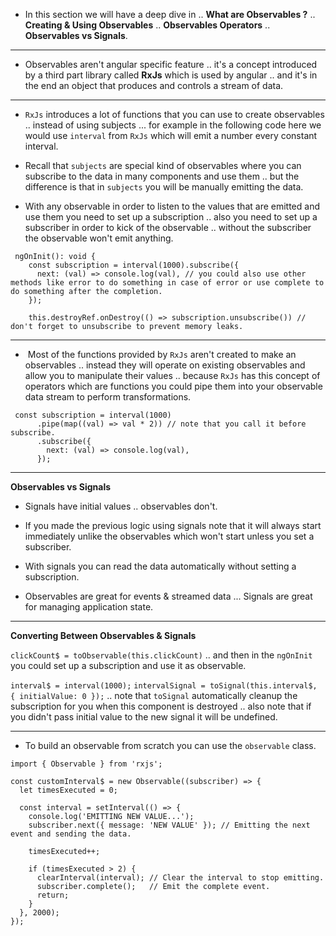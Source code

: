 - In this section we will have a deep dive in .. **What are Observables ?** .. **Creating & Using Observables** .. **Observables Operators** .. **Observables vs Signals**.
***
- Observables aren't angular specific feature .. it's a concept introduced by a third part library called **RxJs** which is used by angular .. and it's in the end an object that produces and controls a stream of data.
***
- `RxJs` introduces a lot of functions that you can use to create observables .. instead of using subjects ... for example in the following code here we would use `interval` from `RxJs` which will emit a number every constant interval.

- Recall that `subjects` are special kind of observables where you can subscribe to the data in many components and use them .. but the difference is that in `subjects` you will be manually emitting the data.

- With any observable in order to listen to the values that are emitted and use them you need to set up a subscription .. also you need to set up a subscriber in order to kick of the observable .. without the subscriber the observable won't emit anything.

```TS
 ngOnInit(): void {
    const subscription = interval(1000).subscribe({
      next: (val) => console.log(val), // you could also use other methods like error to do something in case of error or use complete to do something after the completion.
    });
    
    this.destroyRef.onDestroy(() => subscription.unsubscribe()) // don't forget to unsubscribe to prevent memory leaks.
```
***
-  Most of the functions provided by `RxJs` aren't created to make an observables .. instead they will operate on existing observables and allow you to manipulate their values .. because `RxJs` has this concept of operators which are functions you could pipe them into your observable data stream to perform transformations.

```TS
 const subscription = interval(1000)
	  .pipe(map((val) => val * 2)) // note that you call it before subscribe.
	  .subscribe({
		next: (val) => console.log(val),
	  });
```
***
**Observables vs Signals**

- Signals have initial values .. observables don't.

- If you made the previous logic using signals note that it will always start immediately unlike the observables which won't start unless you set a subscriber.

- With signals you can read the data automatically without setting a subscription.

- Observables are great for events & streamed data ... Signals are great for managing application state.
***
**Converting Between Observables & Signals** 

 `clickCount$ = toObservable(this.clickCount)` .. and then in the `ngOnInit` you could set up a subscription and use it as observable.

 `interval$ = interval(1000);`
 `intervalSignal = toSignal(this.interval$, { initialValue: 0 });`
  .. note that `toSignal` automatically cleanup the subscription for you when this component is destroyed .. also note that if you didn't pass initial value to the new signal it will be undefined.
***
- To build an observable from scratch you can use the `observable` class.

```TS
import { Observable } from 'rxjs';

const customInterval$ = new Observable((subscriber) => {
  let timesExecuted = 0;

  const interval = setInterval(() => {
    console.log('EMITTING NEW VALUE...');
    subscriber.next({ message: 'NEW VALUE' }); // Emitting the next event and sending the data.

    timesExecuted++;

    if (timesExecuted > 2) {
      clearInterval(interval); // Clear the interval to stop emitting.
      subscriber.complete();   // Emit the complete event.
      return;
    }
  }, 2000);
});
```
